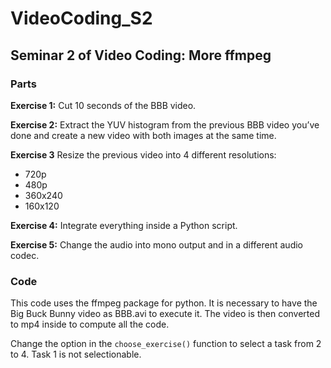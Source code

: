 # VideoCoding_S2
## Seminar 2 of Video Coding: More ffmpeg

### Parts

**Exercise 1:** Cut 10 seconds of the BBB video.

**Exercise 2:** Extract the YUV histogram from the previous BBB video you’ve done and create a new video with both images at the same time.

**Exercise 3** Resize the previous video into 4 different resolutions:
- 720p
- 480p
- 360x240
- 160x120

**Exercise 4:** Integrate everything inside a Python script. 

**Exercise 5:** Change the audio into mono output and in a different audio codec.

### Code

This code uses the ffmpeg package for python. It is necessary to have the Big Buck Bunny video as BBB.avi to execute it. The video is then converted to mp4 inside to compute all the code.

Change the option in the ```choose_exercise()``` function to select a task from 2 to 4. Task 1 is not selectionable.

